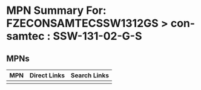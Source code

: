 



# MPN Summary For: FZECONSAMTECSSW1312GS > con-samtec : SSW-131-02-G-S

## MPNs
  

|MPN|Direct Links|Search Links|
| :--- | :--- | :--- |
||||
